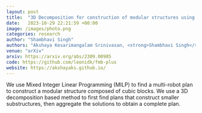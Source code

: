 ```yaml
---
layout: post
title:  "3D Decomposition for construction of modular structures using multiple agents"
date:   2023-10-29 22:21:59 +00:00
image: /images/photo.png
categories: research
author: "Shambhavi Singh"
authors: "Akshaya Kesarimangalam Srinivasan, <strong>Shambhavi Singh</strong>, Geordan Gutow, Howie Choset and Bhaskar Vundurthy"
venue: "arXiv"
arxiv: https://arxiv.org/abs/2309.00985
code: https://github.com/leonidk/fmb-plus
website: https://akshayaks.github.io/
---
```

We use Mixed Integer Linear Programming (MILP) to find a multi-robot plan to construct a modular structure composed of cubic blocks. We use a 3D decomposition based method to first find plans that construct smaller substructures, then aggregate the solutions to obtain a complete plan.